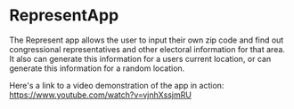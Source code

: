 # RepresentApp

The Represent app allows the user to input their own zip code and find out congressional representatives and other electoral information for that area. It also can generate this information for a users current location, or can generate this information for a random location. 

Here's a link to a video demonstration of the app in action: https://www.youtube.com/watch?v=vjnhXssjmRU 

